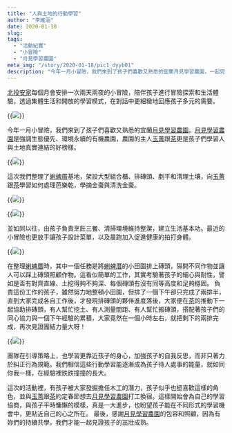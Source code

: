 ```yaml
---
title: "人與土地的行動學習"
author: "李維涵"
date: 2020-01-18
slug: 
tags:
  - "活動紀實"
  - "小冒險"
  - "月見學習農園"
meta_img: "/story/2020-01-18/pic1_dyyb01"
description: "今年一月小冒險，我們來到了孩子們喜歡又熟悉的宜蘭月見學習農園，一起完成各種不同的農園工作，且透過集體生活和開放的學習模式，在對話中更細緻地回應孩子多元的需要。我們相信這些行動學習能逐漸成為孩子待人處事的能量，如同你我一樣，在經驗裡跌跌撞撞的長大。"
---
```


<u>北投安家</u>每個月會安排一次兩天兩夜的小冒險，陪伴孩子進行冒險探索和生活體驗，透過集體生活和開放的學習模式，在對話中更細緻地回應孩子多元的需要。

{{<img src="/story/2020-01-18/pic1_dyyb01" caption="月見學習農園">}}

今年一月小冒險，我們來到了孩子們喜歡又熟悉的宜蘭<u>月見學習農園</u>。<u>月見學習農園</u>是強調生態優先、環境永續的有機農園，農園的主人<u>玉菁</u>跟<u>茶</u>更是孩子們學習人與土地真實連結的好榜樣。

{{<img src="/story/2020-01-18/pic2_poqleg" caption="學摘金棗">}}

這次我們整理了<u>蜊蜱厝</u>基地，架設大型組合櫃、排磚頭、剷平和清理土壤，向<u>玉菁</u>跟<u>茶</u>學習如何處理芭樂乾，學摘金棗與清洗金棗。

{{<img src="/story/2020-01-18/pic4_qprwlj" caption="討論菜單">}}

{{<img src="/story/2020-01-18/pic3_kddnce" caption="由孩子負責烹飪三餐">}}

並如同以往，由孩子負責烹飪三餐、清掃環境維持整潔，建立生活基本功。最近的小冒險也更放手讓孩子設計菜單，以及晨跑加入促進健康的拍打身體。

{{<img src="/story/2020-01-18/pic5_kmsyrn" caption="將蜊蜱厝的小田園排上磚頭">}}

在整理<u>蜊蜱厝</u>時，其中一個任務是將<u>蜊蜱厝</u>的小田園排上磚頭，隔開不同作物並讓人可以踩上磚頭照顧作物。這看似簡單的工作，其實考驗著孩子的細心與耐性，譬如是否有對齊直線、土挖得夠不夠深、每個磚頭有沒有同等高度和足夠穩固。
負責這份工作的孩子，雖然努力地整頓小田園，但排了一個下午卻只完成了兩排半，直到大家完成各自工作後，才發現排磚頭的夥伴進度落後，大家便在<u>茶</u>的推動下一起協助排磚頭，有人幫忙挖土、有人測量間距、有人幫忙搬磚頭，搭配著孩子們的同心協力與一個下午經驗的累積，大家竟然在一個小時左右，就把剩下的兩排完成，再次見證團結力量大呀！

{{<img src="/story/2020-01-18/pic6_cx1fab" caption="一起協助排磚頭">}}

團隊在引導策略上，也學習更靠近孩子的身心，加強孩子的自我反思，而非只著力於糾正行為規範。我們相信這些行動學習能逐漸成為孩子待人處事的能量，就如同你我一樣，在經驗裡跌跌撞撞的長大。

這次的活動裡，有孩子被大家發掘擔任木工的潛力，孩子似乎也挺喜歡這樣的角色，並與<u>玉菁</u>跟<u>茶</u>約定春節想去<u>月見學習農園</u>打工換宿。這樣開始會為自己的學習協商，與孩子平時慵懶的模樣，真是一大進步，也盼望孩子能在不同形式的學習機會中，更貼近自己的心之所在。
最後，感謝<u>月見學習農園</u>的包容和照顧，因為有妳們的持續共學，我們才能一起見證孩子的茁壯成熟。
